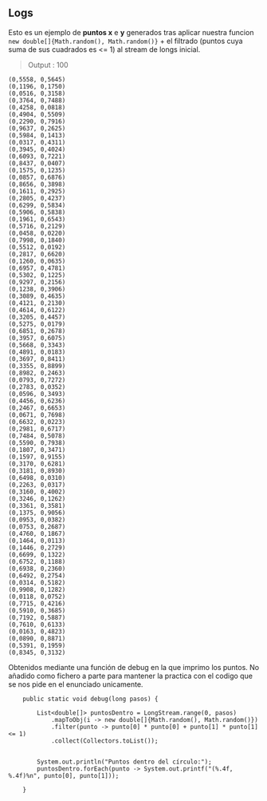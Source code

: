 ## Logs

Esto es un ejemplo de **puntos x** e **y** generados tras aplicar nuestra funcion ```new double[]{Math.random(), Math.random()}``` + el filtrado (puntos cuya suma de sus cuadrados es <= 1) al stream de longs inicial.

> Output : 100

```
(0,5558, 0,5645)
(0,1196, 0,1750)
(0,0516, 0,3158)
(0,3764, 0,7488)
(0,4258, 0,0818)
(0,4904, 0,5509)
(0,2290, 0,7916)
(0,9637, 0,2625)
(0,5984, 0,1413)
(0,0317, 0,4311)
(0,3945, 0,4024)
(0,6093, 0,7221)
(0,8437, 0,0407)
(0,1575, 0,1235)
(0,0857, 0,6876)
(0,8656, 0,3898)
(0,1611, 0,2925)
(0,2805, 0,4237)
(0,6299, 0,5834)
(0,5906, 0,5838)
(0,1961, 0,6543)
(0,5716, 0,2129)
(0,0458, 0,0220)
(0,7998, 0,1840)
(0,5512, 0,0192)
(0,2817, 0,6620)
(0,1260, 0,0635)
(0,6957, 0,4781)
(0,5302, 0,1225)
(0,9297, 0,2156)
(0,1238, 0,3906)
(0,3089, 0,4635)
(0,4121, 0,2130)
(0,4614, 0,6122)
(0,3205, 0,4457)
(0,5275, 0,0179)
(0,6851, 0,2678)
(0,3957, 0,6075)
(0,5668, 0,3343)
(0,4891, 0,0183)
(0,3697, 0,8411)
(0,3355, 0,8899)
(0,8982, 0,2463)
(0,0793, 0,7272)
(0,2783, 0,0352)
(0,0596, 0,3493)
(0,4456, 0,6236)
(0,2467, 0,6653)
(0,0671, 0,7698)
(0,6632, 0,0223)
(0,2981, 0,6717)
(0,7484, 0,5078)
(0,5590, 0,7938)
(0,1807, 0,3471)
(0,1597, 0,9155)
(0,3170, 0,6281)
(0,3181, 0,8930)
(0,6498, 0,0310)
(0,2263, 0,0317)
(0,3160, 0,4002)
(0,3246, 0,1262)
(0,3361, 0,3581)
(0,1375, 0,9056)
(0,0953, 0,0382)
(0,0753, 0,2687)
(0,4760, 0,1867)
(0,1464, 0,0113)
(0,1446, 0,2729)
(0,6699, 0,1322)
(0,6752, 0,1188)
(0,6938, 0,2360)
(0,6492, 0,2754)
(0,0314, 0,5182)
(0,9908, 0,1282)
(0,0118, 0,0752)
(0,7715, 0,4216)
(0,5910, 0,3685)
(0,7192, 0,5887)
(0,7610, 0,6133)
(0,0163, 0,4823)
(0,0890, 0,8871)
(0,5391, 0,1959)
(0,8345, 0,3132)
```


Obtenidos mediante una función de debug en la que imprimo los puntos. No añadido como fichero a parte para mantener la practica con el codigo que se nos pide en el enunciado unicamente.

```
    public static void debug(long pasos) {

        List<double[]> puntosDentro = LongStream.range(0, pasos)
            .mapToObj(i -> new double[]{Math.random(), Math.random()})
            .filter(punto -> punto[0] * punto[0] + punto[1] * punto[1] <= 1)
            .collect(Collectors.toList());


        System.out.println("Puntos dentro del círculo:");
        puntosDentro.forEach(punto -> System.out.printf("(%.4f, %.4f)%n", punto[0], punto[1]));

    }
```